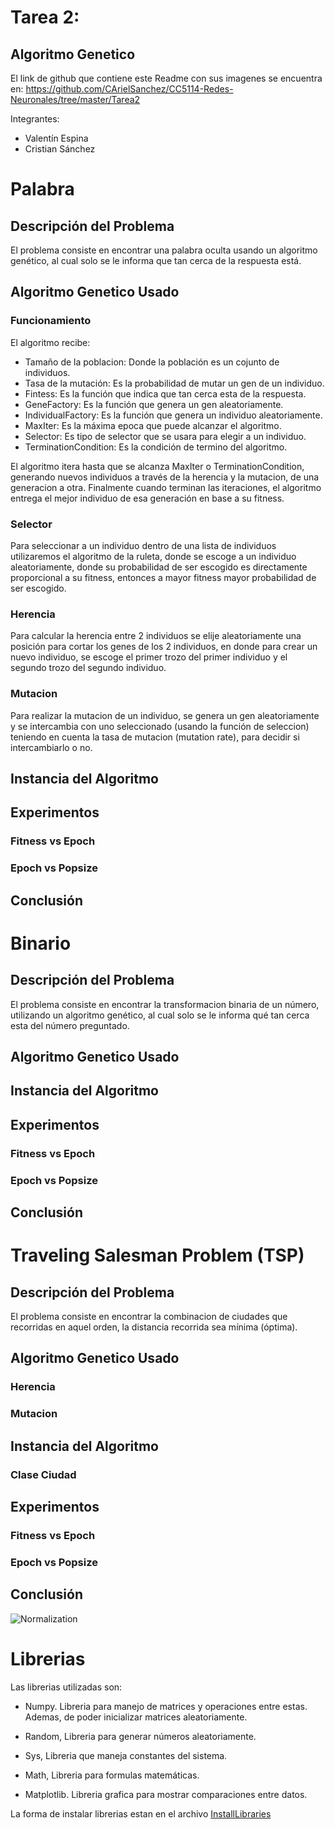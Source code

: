 # Tarea 2:

## Algoritmo Genetico

El link de github que contiene este Readme con sus imagenes se encuentra en:
https://github.com/CArielSanchez/CC5114-Redes-Neuronales/tree/master/Tarea2

Integrantes:
- Valentín Espina
- Cristian Sánchez

# Palabra

## Descripción del Problema

El problema consiste en encontrar una palabra oculta usando un algoritmo genético, al cual solo se le informa que tan cerca de la respuesta está.

## Algoritmo Genetico Usado

### Funcionamiento

El algoritmo recibe:
- Tamaño de la poblacion: Donde la población es un cojunto de individuos.
- Tasa de la mutación: Es la probabilidad de mutar un gen de un individuo.
- Fintess: Es la función que indica que tan cerca esta de la respuesta.
- GeneFactory: Es la función que genera un gen aleatoriamente.
- IndividualFactory: Es la función que genera un individuo aleatoriamente.
- MaxIter: Es la máxima epoca que puede alcanzar el algoritmo.
- Selector: Es tipo de selector que se usara para elegir a un individuo.
- TerminationCondition: Es la condición de termino del algoritmo.

El algoritmo itera hasta que se alcanza MaxIter o TerminationCondition, generando nuevos individuos a través de la herencia y la mutacion, de una generacion a otra. Finalmente cuando terminan las iteraciones, el algoritmo entrega el mejor individuo de esa generación en base a su fitness.

### Selector

Para seleccionar a un individuo dentro de una lista de individuos utilizaremos el algoritmo de la ruleta, donde se escoge a un individuo aleatoriamente, donde su probabilidad de ser escogido es directamente proporcional a su fitness, entonces a mayor fitness mayor probabilidad de ser escogido.

### Herencia

Para calcular la herencia entre 2 individuos se elije aleatoriamente una posición para cortar los genes de los 2 individuos, en donde para crear un nuevo individuo, se escoge el primer trozo del primer individuo y el segundo trozo del segundo individuo.

### Mutacion

Para realizar la mutacion de un individuo, se genera un gen aleatoriamente y se intercambia con uno seleccionado (usando la función de seleccion) teniendo en cuenta la tasa de mutacion (mutation rate), para decidir si intercambiarlo o no.


## Instancia del Algoritmo 

## Experimentos

### Fitness vs Epoch

### Epoch vs Popsize

## Conclusión


# Binario

## Descripción del Problema

El problema consiste en encontrar la transformacion binaria de un número, utilizando un algoritmo genético, al cual solo se le informa qué tan cerca esta del número preguntado.

## Algoritmo Genetico Usado



## Instancia del Algoritmo 

## Experimentos

### Fitness vs Epoch

### Epoch vs Popsize

## Conclusión



# Traveling Salesman Problem (TSP)

## Descripción del Problema

El problema consiste en encontrar la combinacion de ciudades que recorridas en aquel orden, la distancia recorrida sea mínima (óptima).

## Algoritmo Genetico Usado

### Herencia

### Mutacion

## Instancia del Algoritmo 

### Clase Ciudad

## Experimentos

### Fitness vs Epoch

### Epoch vs Popsize

## Conclusión




![Normalization](imgs/normalization.png) 



# Librerias

Las librerias utilizadas son: 
- Numpy. Libreria para manejo de matrices y operaciones entre estas. Ademas, de poder inicializar matrices aleatoriamente.

- Random, Libreria para generar números aleatoriamente.

- Sys, Libreria que maneja constantes del sistema.

- Math, Libreria para formulas matemáticas.

- Matplotlib. Libreria grafica para mostrar comparaciones entre datos.

La forma de instalar librerias estan en el archivo [InstallLibraries](InstallLibraries.md)
